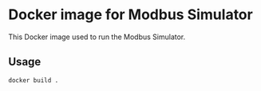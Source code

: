 # Docker image for Modbus Simulator
This Docker image used to run the Modbus Simulator.

## Usage

```
docker build . 
```
  